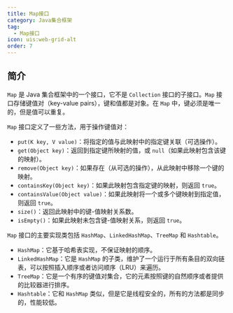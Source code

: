 ```yaml
---
title: Map接口
category: Java集合框架
tag:
  - Map接口
icon: uis:web-grid-alt
order: 7
---
```


## 简介


`Map` 是 Java 集合框架中的一个接口，它不是 `Collection` 接口的子接口。`Map` 接口存储键值对（key-value pairs），键和值都是对象。在 `Map` 中，键必须是唯一的，但是值可以重复。

`Map` 接口定义了一些方法，用于操作键值对：

- `put(K key, V value)`：将指定的值与此映射中的指定键关联（可选操作）。
- `get(Object key)`：返回到指定键所映射的值，或 `null`（如果此映射包含该键的映射）。
- `remove(Object key)`：如果存在（从可选的操作），从此映射中移除一个键的映射。
- `containsKey(Object key)`：如果此映射包含指定键的映射，则返回 `true`。
- `containsValue(Object value)`：如果此映射将一个或多个键映射到指定值，则返回 `true`。
- `size()`：返回此映射中的键-值映射关系数。
- `isEmpty()`：如果此映射未包含键-值映射关系，则返回 `true`。

`Map` 接口的主要实现类包括 `HashMap`、`LinkedHashMap`、`TreeMap` 和 `Hashtable`。

- `HashMap`：它基于哈希表实现，不保证映射的顺序。
- `LinkedHashMap`：它是 `HashMap` 的子类，维护了一个运行于所有条目的双向链表，可以按照插入顺序或者访问顺序（LRU）来遍历。
- `TreeMap`：它是一个有序的键值对集合，它的元素按照键的自然顺序或者提供的比较器进行排序。
- `Hashtable`：它和 `HashMap` 类似，但是它是线程安全的，所有的方法都是同步的，性能较低。
